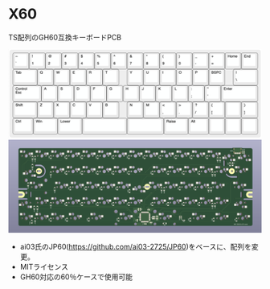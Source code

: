 # X60

TS配列のGH60互換キーボードPCB

![Photo](Render/X60layout.png)  
![PCB](Render/X60pcb.png)  


- ai03氏のJP60(https://github.com/ai03-2725/JP60)をベースに、配列を変更。
- MITライセンス
- GH60対応の60％ケースで使用可能

